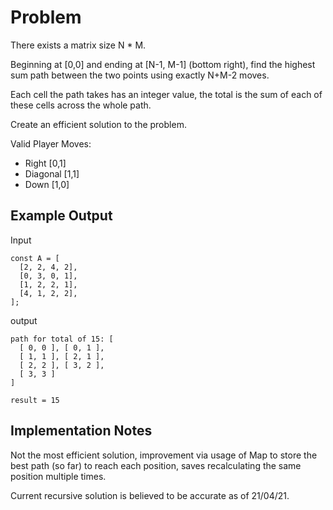 # Problem

There exists a matrix size N \* M.

Beginning at [0,0] and ending at [N-1, M-1] (bottom right), find the highest sum path between the two points using exactly N+M-2 moves.

Each cell the path takes has an integer value, the total is the sum of each of these cells across the whole path.

Create an efficient solution to the problem.

Valid Player Moves:

- Right [0,1]
- Diagonal [1,1]
- Down [1,0]

## Example Output

Input

```
const A = [
  [2, 2, 4, 2],
  [0, 3, 0, 1],
  [1, 2, 2, 1],
  [4, 1, 2, 2],
];

```

output

```
path for total of 15: [
  [ 0, 0 ], [ 0, 1 ],
  [ 1, 1 ], [ 2, 1 ],
  [ 2, 2 ], [ 3, 2 ],
  [ 3, 3 ]
]

result = 15
```

## Implementation Notes

Not the most efficient solution, improvement via usage of Map to store the best path (so far) to reach each position, saves recalculating the same position multiple times.

Current recursive solution is believed to be accurate as of 21/04/21.
